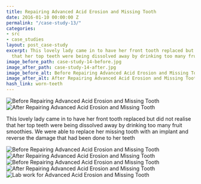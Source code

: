 ```yaml
---
title: Repairing Advanced Acid Erosion and Missing Tooth
date: 2016-01-10 00:00:00 Z
permalink: "/case-study-13/"
categories:
- src
- case_studies
layout: post_case-study
excerpt: This lovely lady came in to have her front tooth replaced but did not realise
  that her top teeth were being dissolved away by drinking too many fruit smoothies.
image_before_path: case-study-14-before.jpg
image_after_path: case-study-14-after.jpg
image_before_alt: Before Repairing Advanced Acid Erosion and Missing Tooth
image_after_alt: After Repairing Advanced Acid Erosion and Missing Tooth
hash_link: worn-teeth
---
```


<div class="u-center-table u-mb-large-1-5">
  <img src="{{site.baseurl}}/assets/images/case-study-14-before.jpg" alt="Before Repairing Advanced Acid Erosion and Missing Tooth">
  <img src="{{site.baseurl}}/assets/images/case-study-14-after.jpg" alt="After Repairing Advanced Acid Erosion and Missing Tooth">
</div>

This lovely lady came in to have her front tooth replaced but did not realise that her top teeth were being dissolved away by drinking too many fruit smoothies. We were able to replace her missing tooth with an implant and reverse the damage that had been done to her teeth

<div class="u-center-table u-mb-large-1-5">
  <img src="{{site.baseurl}}/assets/images/case-study-14-full-before.jpg" alt="Before Repairing Advanced Acid Erosion and Missing Tooth">
  <img src="{{site.baseurl}}/assets/images/case-study-14-full-after.jpg" alt="After Repairing Advanced Acid Erosion and Missing Tooth">
</div>

<div class="u-center-table u-mb-large-1-5">
  <img src="{{site.baseurl}}/assets/images/case-study-14-full-before2.jpg" alt="Before Repairing Advanced Acid Erosion and Missing Tooth">
  <img src="{{site.baseurl}}/assets/images/case-study-14-full-after2.jpg" alt="After Repairing Advanced Acid Erosion and Missing Tooth">
</div>

<div class="u-center-table u-mb-large-1-5">
  <img src="{{site.baseurl}}/assets/images/case-study-14-labwork.jpg" alt="Lab work for Advanced Acid Erosion and Missing Tooth">
</div>
